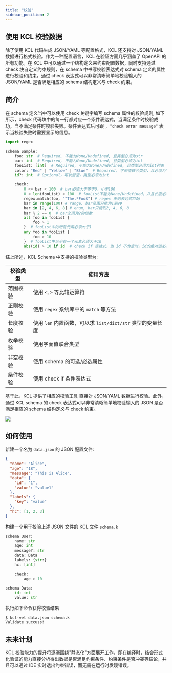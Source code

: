```yaml
---
title: "校验"
sidebar_position: 2
---
```


## 使用 KCL 校验数据

除了使用 KCL 代码生成 JSON/YAML 等配置格式，KCL 还支持对 JSON/YAML 数据进行格式校验。作为一种配置语言，KCL 在验证方面几乎涵盖了 OpenAPI 的所有功能。在 KCL 中可以通过一个结构定义来约束配置数据，同时支持通过 check 块自定义约束规则，在 schema 中书写校验表达式对 schema 定义的属性进行校验和约束。通过 check 表达式可以非常清晰简单地校验输入的 JSON/YAML 是否满足相应的 schema 结构定义与 check 约束。

## 简介

在 schema 定义当中可以使用 check 关键字编写 schema 属性的校验规则, 如下所示，check 代码块中的每一行都对应一个条件表达式，当满足条件时校验成功，当不满足条件时校验失败。条件表达式后可跟 `, "check error message"` 表示当校验失败时需要显示的信息。

```python
import regex

schema Sample:
    foo: str  # Required, 不能为None/Undefined, 且类型必须为str
    bar: int  # Required, 不能为None/Undefined, 且类型必须为int
    fooList: [int]  # Required, 不能为None/Undefined, 且类型必须为int列表
    color: "Red" | "Yellow" | "Blue"  # Required, 字面值联合类型，且必须为"Red", "Yellow", "Blue"中的一个，枚举作用
    id?: int  # Optional，可以留空，类型必须为int

    check:
        0 <= bar < 100  # bar必须大于等于0，小于100
        0 < len(fooList) < 100  # fooList不能为None/Undefined，并且长度必须大于0,小于100
        regex.match(foo, "^The.*Foo$") # regex 正则表达式匹配
        bar in range(100) # range, bar范围只能为1到99
        bar in [2, 4, 6, 8] # enum, bar只能取2, 4, 6, 8
        bar % 2 == 0  # bar必须为2的倍数
        all foo in fooList {
            foo > 1
        }  # fooList中的所有元素必须大于1
        any foo in fooList {
            foo > 10
        }  # fooList中至少有一个元素必须大于10
        abs(id) > 10 if id  # check if 表达式，当 id 不为空时，id的绝对值必须大于10
```

综上所述，KCL Schema 中支持的校验类型为:

| 校验类型 | 使用方法                                                   |
| -------- | ---------------------------------------------------------- |
| 范围校验 | 使用 `<`, `>` 等比较运算符                                 |
| 正则校验 | 使用 `regex` 系统库中的 `match` 等方法                     |
| 长度校验 | 使用 `len` 内置函数，可以求 `list/dict/str` 类型的变量长度 |
| 枚举校验 | 使用字面值联合类型                                         |
| 非空校验 | 使用 schema 的可选/必选属性                                |
| 条件校验 | 使用 check if 条件表达式                                   |

基于此，KCL 提供了相应的[校验工具](/docs/tools/cli/kcl/vet) 直接对 JSON/YAML 数据进行校验。此外，通过 KCL schema 的 check 表达式可以非常清晰简单地校验输入的 JSON 是否满足相应的 schema 结构定义与 check 约束。

![](/img/blog/2022-09-15-declarative-config-overview/08-kcl-validation-ui.png)

## 如何使用

新建一个名为 `data.json` 的 JSON 配置文件:

```json
{
  "name": "Alice",
  "age": "18",
  "message": "This is Alice",
  "data": {
    "id": "1",
    "value": "value1"
  },
  "labels": {
    "key": "value"
  },
  "hc": [1, 2, 3]
}
```

构建一个用于校验上述 JSON 文件的 KCL 文件 `schema.k`

```python
schema User:
    name: str
    age: int
    message?: str
    data: Data
    labels: {str:}
    hc: [int]

    check:
        age > 10

schema Data:
    id: int
    value: str
```

执行如下命令获得校验结果

```shell
$ kcl-vet data.json schema.k
Validate succuss!
```

## 未来计划

KCL 校验能力的提升将逐渐围绕"静态化"方面展开工作，即在编译时，结合形式化验证的能力直接分析得出数据是否满足约束条件、约束条件是否冲突等结论，并且可以通过 IDE 实时透出约束错误，而无需在运行时发现错误。
